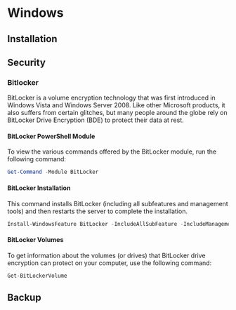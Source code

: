 # Windows

## Installation

## Security

### Bitlocker

BitLocker is a volume encryption technology that was first introduced in Windows Vista and Windows Server 2008. Like other Microsoft products, it also suffers from certain glitches, but many people around the globe rely on BitLocker Drive Encryption (BDE) to protect their data at rest.

#### BitLocker PowerShell Module

To view the various commands offered by the BitLocker module, run the following command:

```powershell
Get-Command -Module BitLocker
```

#### BitLocker Installation

This command installs BitLocker (including all subfeatures and management tools) and then restarts the server to complete the installation.

```powershell
Install-WindowsFeature BitLocker -IncludeAllSubFeature -IncludeManagementTools -Restart
```

#### BitLocker Volumes

To get information about the volumes (or drives) that BitLocker drive encryption can protect on your computer, use the following command:

```powershell
Get-BitLockerVolume
```

## Backup

```

```
